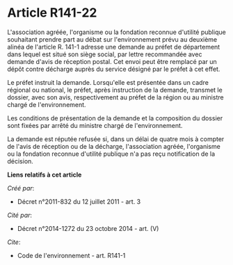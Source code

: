 # Article R141-22

L'association agréée, l'organisme ou la fondation reconnue d'utilité publique souhaitant prendre part au débat sur
l'environnement prévu au deuxième alinéa de l'article R. 141-1 adresse une demande au préfet de département dans lequel est
situé son siège social, par lettre recommandée avec demande d'avis de réception postal. Cet envoi peut être remplacé par un
dépôt contre décharge auprès du service désigné par le préfet à cet effet.

Le préfet instruit la demande. Lorsqu'elle est présentée dans un cadre régional ou national, le préfet, après instruction de
la demande, transmet le dossier, avec son avis, respectivement au préfet de la région ou au ministre chargé de
l'environnement.

Les conditions de présentation de la demande et la composition du dossier sont fixées par arrêté du ministre chargé de
l'environnement.

La demande est réputée refusée si, dans un délai de quatre mois à compter de l'avis de réception ou de la décharge,
l'association agréée, l'organisme ou la fondation reconnue d'utilité publique n'a pas reçu notification de la décision.

**Liens relatifs à cet article**

_Créé par_:

  - Décret n°2011-832 du 12 juillet 2011 - art. 3

_Cité par_:

  - Décret n°2014-1272 du 23 octobre 2014 - art. (V)

_Cite_:

  - Code de l'environnement - art. R141-1
